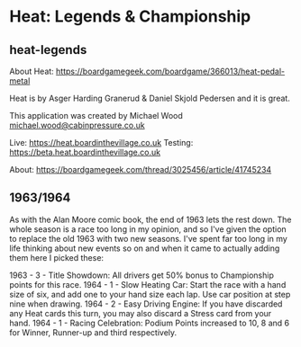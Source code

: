 # Heat: Legends & Championship
## heat-legends

About Heat: https://boardgamegeek.com/boardgame/366013/heat-pedal-metal

Heat is by Asger Harding Granerud & Daniel Skjold Pedersen and it is great.

This application was created by Michael Wood
michael.wood@cabinpressure.co.uk

Live: https://heat.boardinthevillage.co.uk
Testing: https://beta.heat.boardinthevillage.co.uk

About: https://boardgamegeek.com/thread/3025456/article/41745234




## 1963/1964
As with the Alan Moore comic book, the end of 1963 lets the rest down.  The whole season is a race too long in my opinion, and so I've given the option to replace the old 1963 with two new seasons.  I've spent far too long in my life thinking about new events so on and when it came to actually adding them here I picked these:

1963 - 3 - Title Showdown: All drivers get 50% bonus to Championship points for this race.
1964 - 1 - Slow Heating Car: Start the race with a hand size of six, and add one to your hand size each lap. Use car position at step nine when drawing.
1964 - 2 - Easy Driving Engine: If you have discarded any Heat cards this turn, you may also discard a Stress card from your hand.
1964 - 1 - Racing Celebration: Podium Points increased to 10, 8 and 6 for Winner, Runner-up and third respectively.
